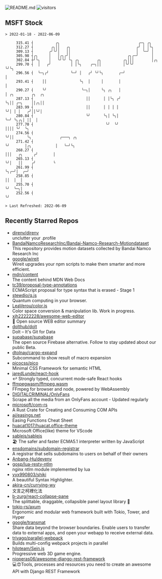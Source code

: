 ![README.md](https://github.com/Gerhut/Gerhut/workflows/README.md/badge.svg)
![visitors](https://visitors.vercel.app/Gerhut/Gerhut?token=8cf69d1f6813d272ef062726b6070c9be4ff72038cfe5a7ded7384a8da65d866)

## MSFT Stock

```
> 2022-01-18 - 2022-06-09

     315.41 ┤          ╭╮                                    ╭─╮ ╭╮                                              
     312.27 ┤        ╭╮││   ╭╮                              ╭╯ │ │╰╮                                             
     309.13 ┤       ╭╯╰╯│   ││                              │  ╰─╯ │                                             
     305.98 ┤╭╮     │   │╭╮╭╯│                          ╭╮╭─╯      │                                             
     302.84 ┼╯╰╮    │   ╰╯╰╯ ╰╮ ╭╮        ╭╮          ╭╮│││        │╭╮                                           
     299.70 ┤  │   ╭╯         │ │╰╮    ╭─╮││          │╰╯╰╯        ╰╯╰╮                                          
     296.56 ┤  ╰─╮╭╯          ╰─╯ │   ╭╯ ╰╯╰╮       ╭─╯               │                                          
     293.41 ┤    ││               ╰╮  │     │       │                 │                                          
     290.27 ┤    ╰╯                ╰─╮│     ╰╮ ╭╮   │                 │ ╭╮        ╭╮  ╭╮                         
     287.13 ┤                        ││      │ │╰╮ ╭╯                 ╰╮││ ╭─╮    ││╭╮││                         
     283.99 ┤                        ││      │ │ │ │                   ╰╯│ │ │   ╭╯││╰╯│                         
     280.84 ┤                        ╰╯      ╰╮│ ╰╮│                     ╰─╯ ╰╮╭╮│ ││  │                         
     277.70 ┤                                 ╰╯  ╰╯                          ││││ ╰╯  ╰╮                        
     274.56 ┤                                                                 ╰╯││      ╰╮             ╭───╮ ╭╮  
     271.42 ┤                                                                   ╰╯       │╭╮           │   ╰─╯╰╮ 
     268.27 ┤                                                                            │││   ╭╮     ╭╯       │ 
     265.13 ┤                                                                            ╰╯│   ││    ╭╯        ╰ 
     261.99 ┤                                                                              ╰╮╭─╯│  ╭─╯           
     258.85 ┤                                                                               ││  │  │             
     255.70 ┤                                                                               ╰╯  ╰─╮│             
     252.56 ┤                                                                                     ╰╯             

> Last Refreshed: 2022-06-09
```

## Recently Starred Repos

- [direnv/direnv](https://github.com/direnv/direnv)  
  unclutter your .profile
- [BandaiNamcoResearchInc/Bandai-Namco-Research-Motiondataset](https://github.com/BandaiNamcoResearchInc/Bandai-Namco-Research-Motiondataset)  
  This repository provides motion datasets collected by Bandai Namco Research Inc
- [google/wireit](https://github.com/google/wireit)  
  Wireit upgrades your npm scripts to make them smarter and more efficient.
- [mdn/content](https://github.com/mdn/content)  
  The content behind MDN Web Docs
- [tc39/proposal-type-annotations](https://github.com/tc39/proposal-type-annotations)  
  ECMAScript proposal for type syntax that is erased - Stage 1
- [stewdio/q.js](https://github.com/stewdio/q.js)  
  Quantum computing in your browser.
- [LeaVerou/color.js](https://github.com/LeaVerou/color.js)  
  Color space conversion & manipulation lib. Work in progress.
- [xjh22222228/awesome-web-editor](https://github.com/xjh22222228/awesome-web-editor)  
  🔨  Open source WEB editor summary
- [dolthub/dolt](https://github.com/dolthub/dolt)  
  Dolt – It's Git for Data
- [supabase/supabase](https://github.com/supabase/supabase)  
  The open source Firebase alternative. Follow to stay updated about our public Beta.
- [dtolnay/cargo-expand](https://github.com/dtolnay/cargo-expand)  
  Subcommand to show result of macro expansion
- [picocss/pico](https://github.com/picocss/pico)  
  Minimal CSS Framework for semantic HTML
- [jaredLunde/react-hook](https://github.com/jaredLunde/react-hook)  
  ↩ Strongly typed, concurrent mode-safe React hooks
- [ffmpegwasm/ffmpeg.wasm](https://github.com/ffmpegwasm/ffmpeg.wasm)  
  FFmpeg for browser and node, powered by WebAssembly
- [DIGITALCRIMINAL/OnlyFans](https://github.com/DIGITALCRIMINAL/OnlyFans)  
  Scrape all the media from an OnlyFans account - Updated regularly
- [microsoft/com-rs](https://github.com/microsoft/com-rs)  
  A Rust Crate for Creating and Consuming COM APIs
- [ai/easings.net](https://github.com/ai/easings.net)  
  Easing Functions Cheat Sheet
- [huacat1017/huacat.office-theme](https://github.com/huacat1017/huacat.office-theme)  
  Microsoft Office(like) theme for VScode
- [sablejs/sablejs](https://github.com/sablejs/sablejs)  
  🏖️ The safer and faster ECMA5.1 interpreter written by JavaScript
- [ensdomains/subdomain-registrar](https://github.com/ensdomains/subdomain-registrar)  
  A registrar that sells subdomains to users on behalf of their owners
- [Anbang-Hu/devenv](https://github.com/Anbang-Hu/devenv)  
- [gosp/lua-resty-ntlm](https://github.com/gosp/lua-resty-ntlm)  
  nginx ntlm module implemented by lua
- [yyx990803/shiki](https://github.com/yyx990803/shiki)  
  A beautiful Syntax Highlighter.
- [akira-cn/currying-wy](https://github.com/akira-cn/currying-wy)  
  文言之柯裡化法
- [b-zurg/react-collapse-pane](https://github.com/b-zurg/react-collapse-pane)  
  The splittable, draggable, collapsible panel layout library 🎉
- [tokio-rs/axum](https://github.com/tokio-rs/axum)  
  Ergonomic and modular web framework built with Tokio, Tower, and Hyper
- [google/transmat](https://github.com/google/transmat)  
  Share data beyond the browser boundaries. Enable users to transfer data to external apps, and open your webapp to receive external data.
- [trivago/parallel-webpack](https://github.com/trivago/parallel-webpack)  
  Builds multi-config webpack projects in parallel
- [hiloteam/Sein.js](https://github.com/hiloteam/Sein.js)  
  Progressive web 3D game engine.
- [nioperas06/awesome-django-rest-framework](https://github.com/nioperas06/awesome-django-rest-framework)  
   💻😍Tools, processes and resources you need to create an awesome API with Django REST Framework
